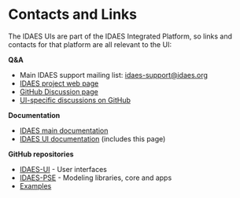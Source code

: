 # Contacts and Links

The IDAES UIs are part of the IDAES Integrated Platform, so links and contacts for that platform are all relevant to the UI:

**Q&A**
* Main IDAES support mailing list: [idaes-support@idaes.org](mailto:idaes-support@lbl.gov)
* [IDAES project web page](https://idaes.org/)
* [GitHub Discussion page](https://github.com/IDAES/idaes-pse/discussions)
* [UI-specific discussions on GitHub](https://github.com/IDAES/idaes-pse/discussions/1367)

**Documentation**
* [IDAES main documentation](https://idaes-pse.readthedocs.io/en/stable/)
* [IDAES UI documentation](https://idaes-ui.readthedocs.io/) (includes this page)

**GitHub repositories**
* [IDAES-UI](https://github.com/IDAES/idaes-ui) - User interfaces
* [IDAES-PSE](https://github.com/IDAES/idaes-pse) - Modeling libraries, core and apps
* [Examples](https://github.com/IDAES/examples)
